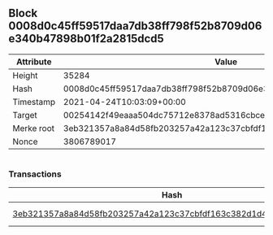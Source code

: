 ## Block 0008d0c45ff59517daa7db38ff798f52b8709d06e340b47898b01f2a2815dcd5

Attribute | Value
--- | ---
Height | 35284
Hash | 0008d0c45ff59517daa7db38ff798f52b8709d06e340b47898b01f2a2815dcd5
Timestamp | 2021-04-24T10:03:09+00:00
Target | 00254142f49eaaa504dc75712e8378ad5316cbcead634704b3734b6271167cc4
Merke root | 3eb321357a8a84d58fb203257a42a123c37cbfdf163c382d1d482b989fa5514a
Nonce | 3806789017

```

```

### Transactions

Hash | Amount
--- | ---
[3eb321357a8a84d58fb203257a42a123c37cbfdf163c382d1d482b989fa5514a](3eb321357a8a84d58fb203257a42a123c37cbfdf163c382d1d482b989fa5514a.md) | 10.00000000 SKEPTI 
